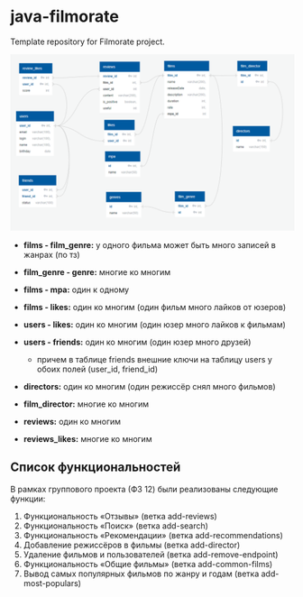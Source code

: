 # java-filmorate
Template repository for Filmorate project.

![Diagram](DbDiagramFilmorate.png)

+ __films - film_genre:__ у одного фильма может быть много записей в жанрах (по тз)

+ __film_genre - genre:__ многие ко многим

+ __films - mpa:__ один к одному

+ __films - likes:__ один ко многим (один фильм много лайков от юзеров)

+ __users - likes:__ один ко многим (один юзер много лайков к фильмам)

+ __users - friends:__ один ко многим (один юзер много друзей)

  + причем в таблице friends внешние ключи на таблицу users у обоих полей (user_id, friend_id)
+ __directors:__ один ко многим (один режиссёр снял много фильмов)
+ __film_director:__ многие ко многим
+ __reviews:__ один ко многим
+  __reviews_likes:__ многие ко многим

## Список функциональностей
В рамках группового проекта (ФЗ 12) были реализованы следующие функции:
​
1. Функциональность «Отзывы» (ветка add-reviews)
2. Функциональность «Поиск» (ветка add-search)
3. Функциональность «Рекомендации» (ветка add-recommendations)
4. Добавление режиссёров в фильмы (ветка add-director)
5. Удаление фильмов и пользователей (ветка add-remove-endpoint)
6. Функциональность «Общие фильмы» (ветка add-common-films)
7. Вывод самых популярных фильмов по жанру и годам (ветка add-most-populars)